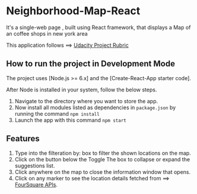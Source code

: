 # Neighborhood-Map-React
It's a single-web page , built using React framework, that displays a Map of an coffee shops in new york area

This application follows ==> [Udacity Project Rubric](https://review.udacity.com/#!/rubrics/1842/view)

## How to run the project in Development Mode
The project uses [Node.js >= 6.x] and the [Create-React-App starter code].

After Node is installed in your system, follow the below steps.

1. Navigate to the directory where you want to store the app.
2. Now install all modules listed as dependencies in `package.json` by running the command `npm install`
3. Launch the app with this command `npm start`

## Features

1. Type into the filteration by: box to filter the shown locations on the map.
2. Click on the button below the Toggle The box to collapse or expand the suggestions list.
3. Click anywhere on the map to close the information window that opens.
4. Click on any marker to see the location details fetched from ==> [FourSquare APIs](https://developer.foursquare.com/).
